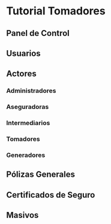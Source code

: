 # Tutorial Tomadores


## Panel de Control

## Usuarios

## Actores

### Administradores
### Aseguradoras
### Intermediarios
### Tomadores
### Generadores

## Pólizas Generales

## Certificados de Seguro

## Masivos

